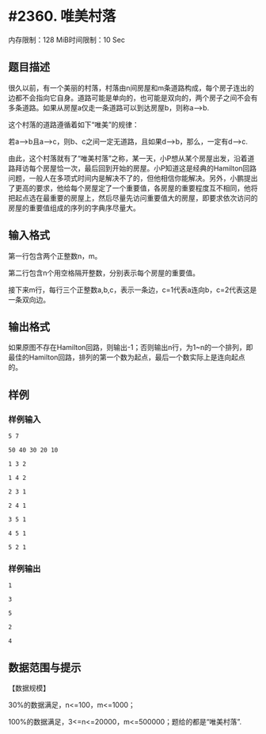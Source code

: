 # #2360. 唯美村落

内存限制：128 MiB时间限制：10 Sec

## 题目描述

很久以前，有一个美丽的村落，村落由n间房屋和m条道路构成，每个房子连出的边都不会指向它自身。道路可能是单向的，也可能是双向的，两个房子之间不会有多条道路。如果从房屋a仅走一条道路可以到达房屋b，则称a-->b.

这个村落的道路遵循着如下&ldquo;唯美&rdquo;的规律：

若a-->b且a-->c，则b、c之间一定无道路，且如果d-->b，那么，一定有d-->c.

由此，这个村落就有了&ldquo;唯美村落&rdquo;之称，某一天，小P想从某个房屋出发，沿着道路拜访每个房屋恰一次，最后回到开始的房屋。小P知道这是经典的Hamilton回路问题，一般人在多项式时间内是解决不了的，但他相信你能解决。另外，小鹏提出了更高的要求，他给每个房屋定了一个重要值，各房屋的重要程度互不相同，他将把起点选在最重要的房屋上，然后尽量先访问重要值大的房屋，即要求依次访问的房屋的重要值组成的序列的字典序尽量大。

## 输入格式

第一行包含两个正整数n，m。

第二行包含n个用空格隔开整数，分别表示每个房屋的重要值。

接下来m行，每行三个正整数a,b,c，表示一条边，c=1代表a连向b，c=2代表这是一条双向边。

## 输出格式

如果原图不存在Hamilton回路，则输出-1；否则输出n行，为1~n的一个排列，即最佳的Hamilton回路，排列的第一个数为起点，最后一个数实际上是连向起点的。

## 样例

### 样例输入

    
    5 7
    
    50 40 30 20 10
    
    1 3 2
    
    1 4 2
    
    2 3 1
    
    2 4 1
    
    3 5 1
    
    4 5 1
    
    5 2 1
    
    
    

### 样例输出

    
    1
    
    3
    
    5
    
    2
    
    4
    
    
    

## 数据范围与提示

【数据规模】

30%的数据满足，n<=100，m<=1000；

100%的数据满足，3<=n<=20000，m<=500000；题给的都是&ldquo;唯美村落&rdquo;.
